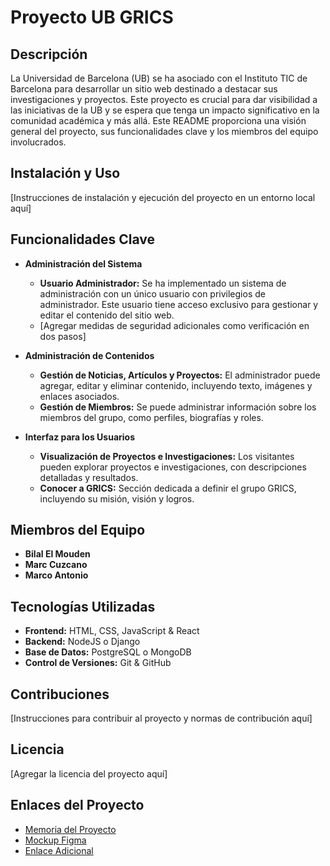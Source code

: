 # Proyecto UB GRICS

## Descripción

La Universidad de Barcelona (UB) se ha asociado con el Instituto TIC de Barcelona para desarrollar un sitio web destinado a destacar sus investigaciones y proyectos. Este proyecto es crucial para dar visibilidad a las iniciativas de la UB y se espera que tenga un impacto significativo en la comunidad académica y más allá. Este README proporciona una visión general del proyecto, sus funcionalidades clave y los miembros del equipo involucrados.

## Instalación y Uso

[Instrucciones de instalación y ejecución del proyecto en un entorno local aquí]

## Funcionalidades Clave

- **Administración del Sistema**
  - **Usuario Administrador:** Se ha implementado un sistema de administración con un único usuario con privilegios de administrador. Este usuario tiene acceso exclusivo para gestionar y editar el contenido del sitio web.
  - [Agregar medidas de seguridad adicionales como verificación en dos pasos]

- **Administración de Contenidos**
  - **Gestión de Noticias, Artículos y Proyectos:** El administrador puede agregar, editar y eliminar contenido, incluyendo texto, imágenes y enlaces asociados.
  - **Gestión de Miembros:** Se puede administrar información sobre los miembros del grupo, como perfiles, biografías y roles.

- **Interfaz para los Usuarios**
  - **Visualización de Proyectos e Investigaciones:** Los visitantes pueden explorar proyectos e investigaciones, con descripciones detalladas y resultados.
  - **Conocer a GRICS:** Sección dedicada a definir el grupo GRICS, incluyendo su misión, visión y logros.

## Miembros del Equipo

- **Bilal El Mouden**
- **Marc Cuzcano**
- **Marco Antonio**

## Tecnologías Utilizadas

- **Frontend:** HTML, CSS, JavaScript & React
- **Backend:** NodeJS o Django
- **Base de Datos:** PostgreSQL o MongoDB
- **Control de Versiones:** Git & GitHub

## Contribuciones

[Instrucciones para contribuir al proyecto y normas de contribución aquí]

## Licencia

[Agregar la licencia del proyecto aquí]

## Enlaces del Proyecto

- [Memoria del Proyecto](https://docs.google.com/document/d/1n4Jh_hIv1uAng6SlRXC6BerbHIUISJBDCvnP8AwmYBU/edit?usp=sharing)
- [Mockup Figma](https://www.figma.com/file/5Y03Cc6cR8XnbKYpAUBrAP/PROYECTO-UB?type=design&node-id=0%3A1&mode=design&t=DdLAEt3IpokKidxx-1)
- [Enlace Adicional](https://www.ejemplo.com)
